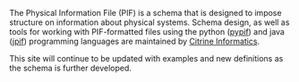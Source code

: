 The Physical Information File (PIF) is a schema that is designed to impose structure on information about physical systems. Schema design, as well as tools for working with PIF-formatted files using the python ([pypif](https://github.com/CitrineInformatics/pypif)) and java ([jpif](https://github.com/CitrineInformatics/jpif)) programming languages are maintained by [Citrine Informatics](http://www.citrine.io).

This site will continue to be updated with examples and new definitions as the schema is further developed.
